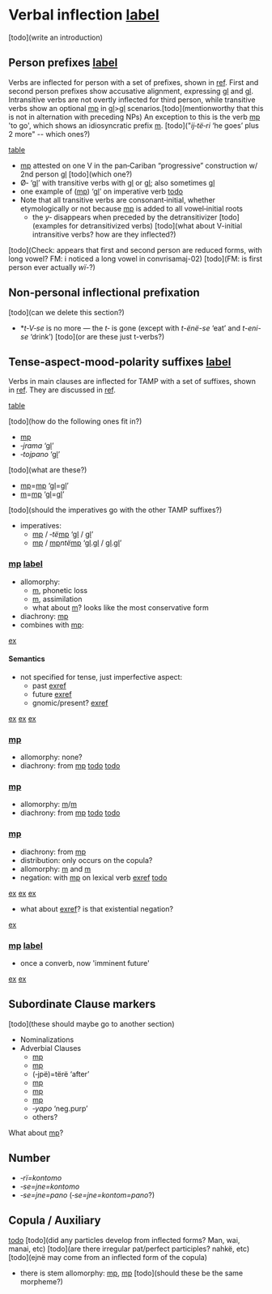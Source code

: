 # Verbal inflection [label](verbinfl)

[todo](write an introduction)

## Person prefixes [label](sec:verbperson)
Verbs are inflected for person with a set of prefixes, shown in [ref](tab:verbprefixes).
First and second person prefixes show accusative alignment, expressing [gl](s) and [gl](p).
Intransitive verbs are not overtly inflected for third person, while transitive verbs show an optional [mp](t3?nt) in [gl](3)>[gl](3) scenarios.[todo](mentionworthy that this is not in alternation with preceding NPs)
An exception to this is the verb [mp](te-go) 'to go', which shows an idiosyncratic prefix [m](i32). [todo]("*ij‑të‑ri* ‘he goes’ plus 2 more" -- which ones?)


[table](verbprefixes)

* [mp](t3?translation=3>3) attested on one V in the pan‑Cariban “progressive” construction w/ 2nd person [gl](a) [todo](which one?)
* Ø‑ ‘[gl](3p)’ with transitive verbs with [gl](1a) or [gl](2a); also sometimes [gl](3a)
* one example of ([mp](me2)) ‘[gl](2A)’ on imperative verb [todo](where?)
* Note that all transitive verbs are consonant‑initial, whether etymologically or not because [mp](ylk) is added to all vowel‑initial roots
    * the _y‑_ disappears when preceded by the detransitivizer [todo](examples for detransitivized verbs) [todo](what about V-initial intransitive verbs? how are they inflected?)

[todo](Check: appears that first and second person are reduced forms, with long vowel? FM: i noticed a long vowel in convrisamaj-02)
[todo](FM: is first person ever actually *wï-*?)


## Non‑personal inflectional prefixation
[todo](can we delete this section?)

* \*_t‑V‑se_ is no more — the _t‑_ is gone (except with _t-ënë-se_ ‘eat’ and _t-eni-se_ ‘drink’) [todo](or are these just t-verbs?)
    
## Tense‑aspect‑mood‑polarity suffixes [label](sec:tam)
Verbs in main clauses are inflected for TAMP with a set of suffixes, shown in [ref](tab:verbtam).
They are discussed in [ref](sec:riipfv?end=sec:sareimn).

[table](verbtam)

[todo](how do the following ones fit in?)

* [mp](janeg)
* *‑jrama* ‘[gl](proh)’
* *‑tojpano* ‘[gl](fut)’

[todo](what are these?)

* [mp](septcp?nt)=[mp](pano?nt) ‘[gl](pst)=[gl](concl)’
* [m](sajpfv?nt)=[mp](pano?nt) ‘[gl](pfv)=[gl](concl)’

[todo](should the imperatives go with the other TAMP suffixes?)

* imperatives:
    * [mp](keimp?nt) / ‑*të*[mp](keimp?nt) ‘[gl](imp) / [gl](imp.pl)’
    * [mp](tamotimp?nt) / [mp](tamotimp?nt)*ntë*[mp](keimp?nt) ‘[gl](imp).[gl](mot) / [gl](imp).[gl](mot.pl)’

### [mp](riipfv?nt) [label](sec:riipfv)

* allomorphy:
    * [m](ri-zero), phonetic loss
    * [m](ri-ru), assimilation
    * what about [m](ri-ri)? looks like the most conservative form
* diachrony: [mp](rinmlz)
* combines with [mp](jraneg):

[ex](convrisamaj-04)

#### Semantics
* not specified for tense, just imperfective aspect:
    * past [exref](ctorat-16)
    * future [exref](convrisamaj-06)
    * gnomic/present? [exref](gnomicri)

[ex](ctorat-16)
[ex](convrisamaj-06)
[ex](convrisamaj-04,convrisamaj-28?example_id=gnomicri)

### [mp](jpepst?nt)

* allomorphy: none?
* diachrony: from [mp](jpenmlz)
[todo](negation?) [todo](semantics?)

### [mp](sepst?nt)

* allomorphy: [m](septcp?nt)/[m](cheptcp)
* diachrony: from [mp](septcp)
[todo](negation?)
[todo](semantics?)

### [mp](sapepfv?nt)

* diachrony: from [mp](sapenmlz)
* distribution: only occurs on the copula?
* allomorphy: [m](sapepfv?nt) and [m](sajpfv?nt)
* negation: with [mp](janeg) on lexical verb [exref](ctoaragrme-38?end=ctoaragrme-40)
[todo](semantics?)

[ex](ctoaragrme-38)
[ex](ctoaragrme-39)
[ex](ctoaragrme-40)

* what about [exref](ctorat-19)? is that existential negation?

[ex](ctorat-19)

### [mp](sareimn?nt) [label](sec:sareimn)

* once a converb, now 'imminent future'

[ex](ctorat-25)
[ex](ctoaragrme-25)



## Subordinate Clause markers
[todo](these should maybe go to another section)

<!-- probably all productive, right? -->
* Nominalizations
* Adverbial Clauses
    * [mp](septcp?translation=supine)
    * [mp](tojpepurp?translation=purpose) 
    * (‑jpë)=tërë ‘after’
    * [mp](tanecncs?translation=concessive)
    * [mp](sareimn?translation=converb)
    * [mp](yaweloc?translation=simult)
    * *‑yapo* ‘neg.purp’
    * others?

What about [mp](podes)?

## Number
* _‑rï=kontomo_
* _‑se=jne=kontomo_
* _‑se=jne=pano_ (_‑se=jne=kontom=pano_?)

## Copula / Auxiliary
[todo](paradigm)
[todo](did any particles develop from inflected forms?  Man, wai, manai, etc)
[todo](are there irregular pat/perfect participles? nahkë, etc)
[todo](ejnë may come from an inflected form of the copula)

* there is stem allomorphy: [mp](chi-cop?nt), [mp](wej-cop?nt) [todo](should these be the same morpheme?)